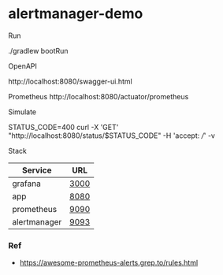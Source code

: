 # alertmanager-demo

Run

./gradlew bootRun

OpenAPI

http://localhost:8080/swagger-ui.html

Prometheus
http://localhost:8080/actuator/prometheus


Simulate 

STATUS_CODE=400
curl -X 'GET'   "http://localhost:8080/status/$STATUS_CODE"   -H 'accept: */*' -v


Stack

| Service      | URL                                           |
|--------------|-----------------------------------------------|
| grafana      | [3000](http://localhost:3000)                 |
| app          | [8080](http://localhost:8080/swagger-ui.html) |
| prometheus   | [9090](http://localhost:9090)                 |
| alertmanager | [9093](http://localhost:9093)                 |


### Ref

* https://awesome-prometheus-alerts.grep.to/rules.html